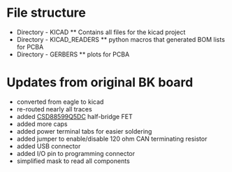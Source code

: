 # File structure
* Directory - KICAD
** Contains all files for the kicad project
* Directory - KICAD_READERS
** python macros that generated BOM lists for PCBA
* Directory - GERBERS
** plots for PCBA

# Updates from original BK board
* converted from eagle to kicad
* re-routed nearly all traces
* added [CSD88599Q5DC](http://www.ti.com/lit/ds/symlink/csd88599q5dc.pdf?HQS=TI-null-null-mousermode-df-pf-null-wwe&DCM=yes&ref_url=https%3A%2F%2Fwww.mouser.com%2F&distId=26) half-bridge FET
* added more caps
* added power terminal tabs for easier soldering
* added jumper to enable/disable 120 ohm CAN terminating resistor
* added USB connector
* added I/O pin to programming connector
* simplified mask to read all components

